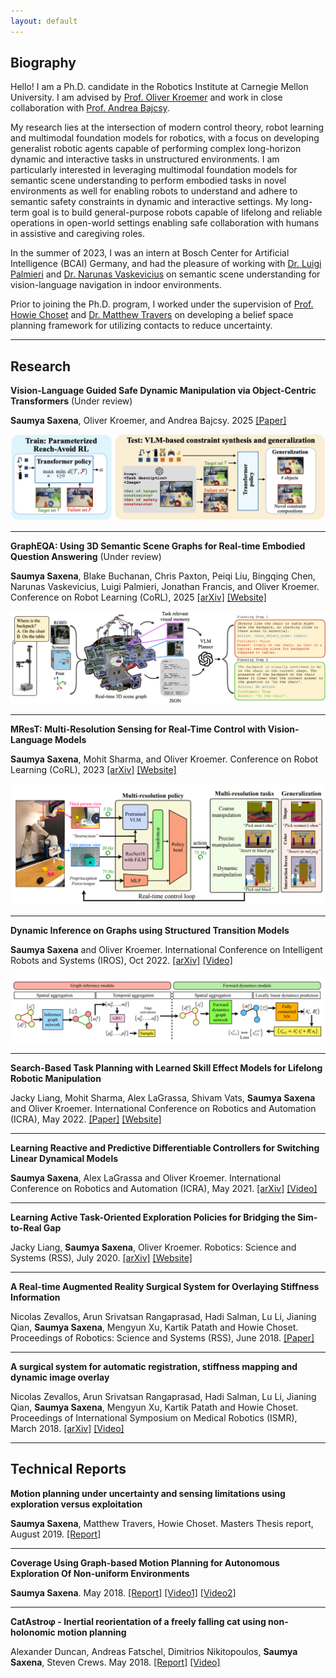 ```yaml
---
layout: default
---
```

## Biography
Hello! I am a Ph.D. candidate in the Robotics Institute at Carnegie Mellon University. I am advised by [Prof. Oliver Kroemer](https://www.ri.cmu.edu/ri-faculty/oliver-kroemer/) and work in close collaboration with [Prof. Andrea Bajcsy](https://www.cs.cmu.edu/~abajcsy/).

<!-- My research lies at the intersection of robot learning, control, and perception, with a focus on leveraging semantic, structural, and algorithmic priors to develop generalizable and safe robot policies. I am particularly interested in leveraging large-scale foundation models for semantic scene understanding to perform interactive tasks such as embodied question answering and semantic constraint adherence in novel environments. My long-term goal is to develop robots that can operate safely in unstructured environments, perform complex dynamic and interactive tasks, and collaborate with humans in assistive and caregiving roles. -->

My research lies at the intersection of modern control theory, robot learning and multimodal foundation models for robotics, with a focus on developing generalist robotic agents capable of performing complex long-horizon dynamic and interactive tasks in unstructured environments. I am particularly interested in leveraging multimodal foundation models for semantic scene understanding to perform embodied tasks in novel environments as well for enabling robots to understand and adhere to semantic safety constraints in dynamic and interactive settings. My long-term goal is to build general-purpose robots capable of lifelong and reliable operations in open-world settings enabling safe collaboration with humans in assistive and caregiving roles.


<!-- such as identifying and adhering to semantic safety constraints. -->
 <!-- I am particularly interested in leveraging large-scale foundation models for semantic reasoning -- enabling robots to understand and adhere to safety constraints as well as for semantic scene understanding for embodied tasks in novel environments.  -->

 <!-- My work explores reachability-based methods for dynamic and interactive contac-rich manipulation tasks and embodied question answering using task and scene understanding.  -->

<!-- My research interests are broadly aligned towards leveraging semantic, structural and algorithmic priors for learning generalizable and safe robot policies.  -->

<!-- My current research focuses on leveraging the semantic reasoning capabilities of large scale foundation models towards enabling semantic safety and embodied question answering in unseen environments. 
My long-term goal lies in enabling robots to perform contact-rich dynamic and interactive tasks in the real world and equip robots with skills to work alongside humans in an assistive and caregiving role while ensuring implicit and explicit metrics of safety. -->

<!-- and learning stable compositional dynamic models and differentiable optimal skills that generalize to more complex environments and tasks.  -->
<!-- My long-term goal is to learn robot policies for assistive robotic systems in the real-world and equip robots with skills that demonstrate their ability to work alongside humans in an assistive and caregiving role. I believe that for real-world application of robotics in everyday tasks, it is imperative that we take inspiration from humans and develop systems and control methodologies that utilize robot full body dynamics and support from the environment while ensuring implicit metrics of safety. -->

In the summer of 2023, I was an intern at Bosch Center for Artificial Intelligence (BCAI) Germany, and had the pleasure of working with [Dr. Luigi Palmieri](https://palmieri.github.io/) and [Dr. Narunas Vaskevicius](https://scholar.google.com/citations?user=U3KSTwkAAAAJ&hl=en) on semantic scene understanding for vision-language navigation in indoor environments.

Prior to joining the Ph.D. program, I worked under the supervision of [Prof. Howie Choset](https://www.ri.cmu.edu/ri-faculty/howie-choset/) and [Dr. Matthew Travers](https://www.ri.cmu.edu/ri-faculty/matthew-j-travers/) on developing a belief space planning framework for utilizing contacts to reduce uncertainty.
 <!-- by combining the exploration benefits of sampling-based methods and the exploitation benefits of optimization-based approaches. -->
<!-- Text can be **bold**, _italic_, or ~~strikethrough~~. -->

<!-- [Link to another page](./another-page.html).

There should be whitespace between paragraphs.

There should be whitespace between paragraphs. We recommend including a README, or a file with information about your project.

# Header 1
> This is a blockquote following a header.
>
> When something is important enough, you do it even if the odds are not in your favor.
This is a normal paragraph following a header. GitHub is a code hosting platform for version control and collaboration. It lets you and others work together on projects from anywhere. -->

---

## Research

**Vision-Language Guided Safe Dynamic Manipulation via Object-Centric Transformers** (Under review)

**Saumya Saxena**, Oliver Kroemer, and Andrea Bajcsy. 2025 [[Paper]](/assets/papers/safety_manipulation_2025_arxiv_v1.pdf)

![SemSafetyOverview](/assets/img/safety_teaser.png "Method Overview")

---

**GraphEQA: Using 3D Semantic Scene Graphs for Real-time Embodied Question Answering** (Under review)

**Saumya Saxena**, Blake Buchanan, Chris Paxton, Peiqi Liu, Bingqing Chen, Narunas Vaskevicius, Luigi Palmieri, Jonathan Francis, and Oliver Kroemer. Conference on Robot Learning (CoRL), 2025 [[arXiv]](https://www.arxiv.org/abs/2412.14480) [[Website]](https://saumyasaxena.github.io/grapheqa/)

![GraphEQA](/assets/img/teaser.png "GraphEQA Overview")

---

**MResT: Multi-Resolution Sensing for Real-Time Control with Vision-Language Models**

**Saumya Saxena**, Mohit Sharma, and Oliver Kroemer. Conference on Robot Learning (CoRL), 2023 [[arXiv]](https://arxiv.org/abs/2401.14502) [[Website]](https://mohitsharma0690.github.io/multi-res-real-time-control/)

![MResT](/assets/img/mrest_teaser.png "MResT Overview")

---

**Dynamic Inference on Graphs using Structured Transition Models**

**Saumya Saxena** and Oliver Kroemer. International Conference on Intelligent Robots and Systems (IROS), Oct 2022. [[arXiv]](https://arxiv.org/abs/2209.15132) [[Video]](https://youtu.be/A9YG8VrIpgQ)

![Dynamic Inference](/assets/img/dyninf_teaser.png "Dynamic Inference Overview")

---

**Search-Based Task Planning with Learned Skill Effect Models for Lifelong Robotic Manipulation**

Jacky Liang, Mohit Sharma, Alex LaGrassa, Shivam Vats, **Saumya Saxena** and Oliver Kroemer. International Conference on Robotics and Automation (ICRA), May 2022. [[Paper]](https://www.ri.cmu.edu/app/uploads/2022/08/Search-Based_Task_Planning_with_Learned_Skill_Effect_Models_for_Lifelong_Robotic_Manipulation.pdf) [[Website]](https://sites.google.com/view/sem-for-lifelong-manipulation)

---


**Learning Reactive and Predictive Differentiable Controllers for Switching Linear Dynamical Models**

**Saumya Saxena**, Alex LaGrassa and Oliver Kroemer. International Conference on Robotics and Automation (ICRA), May 2021. [[arXiv]](https://arxiv.org/abs/2103.14256) [[Video]](https://drive.google.com/file/d/1h6rUuUggg2_t061J_DMKME4cLBj12fAG/view?usp=sharing)

---

**Learning Active Task-Oriented Exploration Policies for Bridging the Sim-to-Real Gap**

Jacky Liang, **Saumya Saxena**, Oliver Kroemer. Robotics: Science and Systems (RSS), July 2020. [[arXiv]](https://arxiv.org/abs/2006.01952) [[Website]](https://sites.google.com/view/task-oriented-exploration/)

---

**A Real-time Augmented Reality Surgical System for Overlaying Stiffness Information**

Nicolas Zevallos, Arun Srivatsan Rangaprasad, Hadi Salman, Lu Li, Jianing Qian, **Saumya Saxena**, Mengyun Xu, Kartik Patath and Howie Choset. Proceedings of Robotics: Science and Systems (RSS), June 2018. [[Paper]](http://www.roboticsproceedings.org/rss14/p26.pdf)

---

**A surgical system for automatic registration, stiffness mapping and dynamic image overlay**

Nicolas Zevallos, Arun Srivatsan Rangaprasad, Hadi Salman, Lu Li, Jianing Qian, **Saumya Saxena**, Mengyun Xu, Kartik Patath and Howie Choset. Proceedings of International Symposium on Medical Robotics (ISMR), March 2018. [[arXiv]](https://arxiv.org/abs/1711.08828) [[Video]](https://www.youtube.com/watch?v=IM5ffxARPs8)

---

## Technical Reports

**Motion planning under uncertainty and sensing limitations using exploration versus exploitation**

**Saumya Saxena**, Matthew Travers, Howie Choset. Masters Thesis report, August 2019. [[Report]](https://drive.google.com/file/d/1kAYCjeb86sbVWK4X0whL1eV5EPNjI78V/view?usp=sharing)

---

**Coverage Using Graph-based Motion Planning for Autonomous Exploration Of Non-uniform Environments**

**Saumya Saxena**. May 2018. [[Report]](https://drive.google.com/file/d/1LkqrmiertXgmVSREExRnlyK5FkVRbSud/view?usp=sharing) [[Video1]](https://drive.google.com/file/d/1Ol9Tc4U2Lroy83n4GGqObIbyRGPclQ4O/view?usp=sharing) [[Video2]](https://drive.google.com/file/d/1HLx9kexSj51lCgQDWbKTUhiKoV_OwcP_/view?usp=sharing)

---

**CatAstroφ - Inertial reorientation of a freely falling cat using non-holonomic motion planning**

Alexander Duncan, Andreas Fatschel, Dimitrios Nikitopoulos, **Saumya Saxena**, Steven Crews. May 2018. [[Report]](https://drive.google.com/file/d/1qHJ_t6SNZkC1sCOxAq9uNS1zJE4qkoS9/view?usp=sharing) [[Video]](https://drive.google.com/file/d/1Y9qLSmUb8ITWFFgnvX_j1NhUI2w8AhEf/view?usp=sharing)

<!-- ### Header 3

```js
// Javascript code with syntax highlighting.
var fun = function lang(l) {
  dateformat.i18n = require('./lang/' + l)
  return true;
}
```

```ruby
# Ruby code with syntax highlighting
GitHubPages::Dependencies.gems.each do |gem, version|
  s.add_dependency(gem, "= #{version}")
end
```

#### Header 4

*   This is an unordered list following a header.
*   This is an unordered list following a header.
*   This is an unordered list following a header.

##### Header 5

1.  This is an ordered list following a header.
2.  This is an ordered list following a header.
3.  This is an ordered list following a header.

###### Header 6

| head1        | head two          | three |
|:-------------|:------------------|:------|
| ok           | good swedish fish | nice  |
| out of stock | good and plenty   | nice  |
| ok           | good `oreos`      | hmm   |
| ok           | good `zoute` drop | yumm  |

### There's a horizontal rule below this.

* * *

### Here is an unordered list:

*   Item foo
*   Item bar
*   Item baz
*   Item zip

### And an ordered list:

1.  Item one
1.  Item two
1.  Item three
1.  Item four

### And a nested list:

- level 1 item
  - level 2 item
  - level 2 item
    - level 3 item
    - level 3 item
- level 1 item
  - level 2 item
  - level 2 item
  - level 2 item
- level 1 item
  - level 2 item
  - level 2 item
- level 1 item

### Small image

![Octocat](https://github.githubassets.com/images/icons/emoji/octocat.png)

### Large image

![Branching](https://guides.github.com/activities/hello-world/branching.png)


### Definition lists can be used with HTML syntax.

<dl>
<dt>Name</dt>
<dd>Godzilla</dd>
<dt>Born</dt>
<dd>1952</dd>
<dt>Birthplace</dt>
<dd>Japan</dd>
<dt>Color</dt>
<dd>Green</dd>
</dl>

```
Long, single-line code blocks should not wrap. They should horizontally scroll if they are too long. This line should be long enough to demonstrate this.
```

```
The final element.
``` -->
